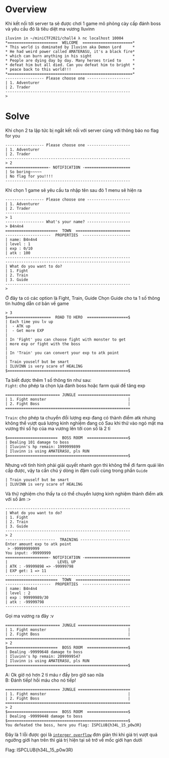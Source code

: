 # Overview
Khi kết nối tới server ta sẽ được chơi 1 game mô phỏng cày cấp đánh boss và yêu cầu đó là tiêu diệt ma vương Iluvinn
```
iluvinn in ~/miniCTF2021/chall4 λ nc localhost 10004
*======================  WELCOME  ======================*
* This world is dominated by Iluvinn aka Demon Lord     *
* He had weird power called AMATERASU, it's a black fire*
* which can burn anything in his sight                  *
* People are dying day by day. Many heroes tried to     *
* defeat him but all died. Can you defeat him to bright *
* peace back to this world!!!                           *
*=======================================================*
----------------- Please choose one -------------------
| 1. Adventurer                                         
| 2. Trader                                             
-------------------------------------------------------
>
```

# Solve
Khi chọn 2 ta lập tức bị ngắt kết nối với server cùng với thông báo no flag for you
```
----------------- Please choose one -------------------
| 1. Adventurer                                         
| 2. Trader                                             
-------------------------------------------------------
> 2
===================- NOTIFICATION -====================
| So boring~~~~~
| No flag for you!!!!
-------------------------------------------------------
```
Khi chọn 1 game sẽ yêu cầu ta nhập tên sau đó 1 menu sẽ hiện ra
```
----------------- Please choose one -------------------
| 1. Adventurer                                         
| 2. Trader                                             
-------------------------------------------------------
> 1
----------------- What's your name? -------------------
> B4n4n4
=======================  TOWN  ========================
--------------------  PROPERTIES  ---------------------
| name: B4n4n4
| level : 1
| exp : 0/10
| atk : 100
-------------------------------------------------------
-------------------------------------------------------
| What do you want to do? 
| 1. Fight 
| 2. Train 
| 3. Guide 
-------------------------------------------------------
> 
```
Ở đây ta có các option là Fight, Train, Guide
Chọn Guide cho ta 1 số thông tin hướng dẫn cơ bản về game
```
> 3
$===================  ROAD TO HERO  ==================$
| Each time you lv up 
|  - ATK up 
|  - Get more EXP 
| 
| In 'Fight' you can choose fight with monster to get 
| more exp or fight with the boss
| 
| In 'Train' you can convert your exp to atk point
| 
| Train youself but be smart 
| ILUVINN is very scare of HEALING 
$=====================================================$
```
Ta biết được thêm 1 số thông tin như sau: <br>
`Fight`: cho phép ta chọn lựa đánh boss hoặc farm quái để tăng exp
```
======================== JUNGLE =======================
| 1. Fight monster                                    |
| 2. Fight Boss                                       |
=======================================================

```
`Train`: cho phép ta chuyển đổi lượng exp đang có thành điểm atk nhưng không thể vượt quá lượng kinh nghiệm đang có
Sau khi thử vào ngó mặt ma vương thì số hp của ma vương lên tới con số là 2 tỉ
```
$======================  BOSS ROOM  ==================$
| Dealing 101 damage to boss
| Iluvinn's hp remain: 1999999899
| Iluvinn is using AMATERASU, pls RUN 
$=====================================================$
```
Nhưng với tình hình phải giải quyết nhanh gọn thì không thể đi farm quái lên cấp được, vậy ta cần chú ý dòng in đậm cuối cùng trong phần `Guide`
```
| Train youself but be smart 
| ILUVINN is very scare of HEALING 
```

Và thử nghiệm cho thấy ta có thể chuyển lượng kinh nghiệm thành điểm atk với số âm :>

```
-------------------------------------------------------
| What do you want to do? 
| 1. Fight 
| 2. Train 
| 3. Guide 
-------------------------------------------------------
> 2
----------------------  TRAINING ----------------------
Enter amount exp to atk point
 > -99999999999
You input: -99999999
===================- NOTIFICATION -====================
|                      LEVEL UP              
| ATK : -99999898 => -99999798
| EXP get: 1 => 11
-------------------------------------------------------
=======================  TOWN  ========================
--------------------  PROPERTIES  ---------------------
| name: B4n4n4
| level : 2
| exp : 99999989/30
| atk : -99999798
-------------------------------------------------------
```
Gọi ma vương ra đây :v 
```
======================== JUNGLE =======================
| 1. Fight monster                                    |
| 2. Fight Boss                                       |
=======================================================
> 2
$======================  BOSS ROOM  ==================$
| Dealing -99999648 damage to boss
| Iluvinn's hp remain: 2099999547
| Iluvinn is using AMATERASU, pls RUN 
$=====================================================$
```
A: Ok giờ nó hơn 2 tỉ máu r đấy bro giờ sao nữa <br>
B: Đánh tiếp! hồi máu cho nó tiếp!
```
======================== JUNGLE =======================
| 1. Fight monster                                    |
| 2. Fight Boss                                       |
=======================================================
> 2
$======================  BOSS ROOM  ==================$
| Dealing -99999448 damage to boss
$=====================================================$
You defeated the boss, here you flag: ISPCLUB{h34L_15_p0w3R}
```
Đây là 1 lỗi được gọi là [`interger overflow`](https://en.wikipedia.org/wiki/Integer_overflow) đơn giản thì khi giá trị vượt quá ngưỡng giới hạn trên thì giá trị hiện tại sẽ trở về mốc giới hạn dưới


Flag: ISPCLUB{h34L_15_p0w3R}
